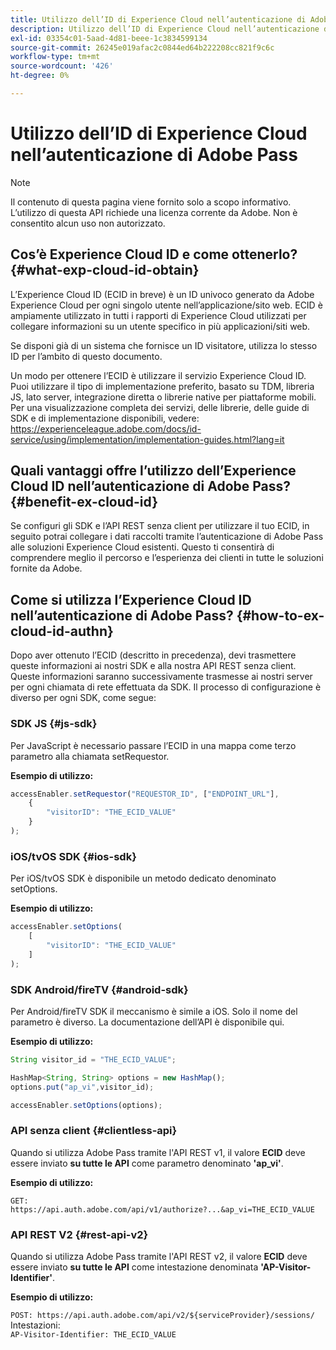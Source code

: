 ```yaml
---
title: Utilizzo dell’ID di Experience Cloud nell’autenticazione di Adobe Pass
description: Utilizzo dell’ID di Experience Cloud nell’autenticazione di Adobe Pass
exl-id: 03354c01-5aad-4d81-beee-1c3834599134
source-git-commit: 26245e019afac2c0844ed64b222208cc821f9c6c
workflow-type: tm+mt
source-wordcount: '426'
ht-degree: 0%

---
```


# Utilizzo dell’ID di Experience Cloud nell’autenticazione di Adobe Pass

>[!NOTE]
>
>Il contenuto di questa pagina viene fornito solo a scopo informativo. L’utilizzo di questa API richiede una licenza corrente da Adobe. Non è consentito alcun uso non autorizzato.

## Cos’è Experience Cloud ID e come ottenerlo? {#what-exp-cloud-id-obtain}

L’Experience Cloud ID (ECID in breve) è un ID univoco generato da Adobe Experience Cloud per ogni singolo utente nell’applicazione/sito web. ECID è ampiamente utilizzato in tutti i rapporti di Experience Cloud utilizzati per collegare informazioni su un utente specifico in più applicazioni/siti web.

Se disponi già di un sistema che fornisce un ID visitatore, utilizza lo stesso ID per l’ambito di questo documento.

Un modo per ottenere l’ECID è utilizzare il servizio Experience Cloud ID. Puoi utilizzare il tipo di implementazione preferito, basato su TDM, libreria JS, lato server, integrazione diretta o librerie native per piattaforme mobili. Per una visualizzazione completa dei servizi, delle librerie, delle guide di SDK e di implementazione disponibili, vedere: <https://experienceleague.adobe.com/docs/id-service/using/implementation/implementation-guides.html?lang=it>

## Quali vantaggi offre l’utilizzo dell’Experience Cloud ID nell’autenticazione di Adobe Pass? {#benefit-ex-cloud-id}

Se configuri gli SDK e l’API REST senza client per utilizzare il tuo ECID, in seguito potrai collegare i dati raccolti tramite l’autenticazione di Adobe Pass alle soluzioni Experience Cloud esistenti. Questo ti consentirà di comprendere meglio il percorso e l’esperienza dei clienti in tutte le soluzioni fornite da Adobe.

## Come si utilizza l’Experience Cloud ID nell’autenticazione di Adobe Pass? {#how-to-ex-cloud-id-authn}

Dopo aver ottenuto l’ECID (descritto in precedenza), devi trasmettere queste informazioni ai nostri SDK e alla nostra API REST senza client. Queste informazioni saranno successivamente trasmesse ai nostri server per ogni chiamata di rete effettuata da SDK. Il processo di configurazione è diverso per ogni SDK, come segue:

### SDK JS {#js-sdk}

Per JavaScript è necessario passare l’ECID in una mappa come terzo parametro alla chiamata setRequestor.

**Esempio di utilizzo:**

```JavaScript
accessEnabler.setRequestor("REQUESTOR_ID", ["ENDPOINT_URL"],
    {
        "visitorID": "THE_ECID_VALUE"
    }
);
```

### iOS/tvOS SDK {#ios-sdk}

Per iOS/tvOS SDK è disponibile un metodo dedicato denominato setOptions.

**Esempio di utilizzo:**

```JavaScript
accessEnabler.setOptions(
    [
        "visitorID": "THE_ECID_VALUE"
    ]
);
```

### SDK Android/fireTV {#android-sdk}

Per Android/fireTV SDK il meccanismo è simile a iOS. Solo il nome del parametro è diverso. La documentazione dell’API è disponibile qui.

**Esempio di utilizzo:**

```JavaScript
String visitor_id = "THE_ECID_VALUE";

HashMap<String, String> options = new HashMap();
options.put("ap_vi",visitor_id);

accessEnabler.setOptions(options);
```

### API senza client {#clientless-api}

Quando si utilizza Adobe Pass tramite l&#39;API REST v1, il valore **ECID** deve essere inviato **su tutte le API** come parametro denominato **&#39;ap_vi&#39;**.

**Esempio di utilizzo:**

`GET: https://api.auth.adobe.com/api/v1/authorize?...&ap_vi=THE_ECID_VALUE`

### API REST V2 {#rest-api-v2}

Quando si utilizza Adobe Pass tramite l&#39;API REST v2, il valore **ECID** deve essere inviato **su tutte le API** come intestazione denominata **&#39;AP-Visitor-Identifier&#39;**.

**Esempio di utilizzo:**

`POST: https://api.auth.adobe.com/api/v2/${serviceProvider}/sessions/`\
Intestazioni:\
`AP-Visitor-Identifier: THE_ECID_VALUE`

